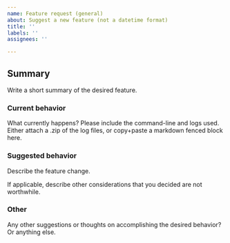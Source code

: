 ```yaml
---
name: Feature request (general)
about: Suggest a new feature (not a datetime format)
title: ''
labels: ''
assignees: ''

---
```


## Summary

Write a short summary of the desired feature.

### Current behavior

What currently happens?  Please include the command-line and logs used. Either attach a .zip of the log files, or copy+paste a markdown fenced block here.

### Suggested behavior

Describe the feature change.

If applicable, describe other considerations that you decided are not worthwhile.

### Other

Any other suggestions or thoughts on accomplishing the desired behavior? Or anything else.
